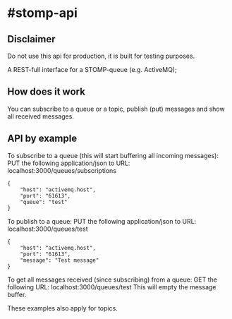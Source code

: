 #stomp-api
=====

## Disclaimer
Do not use this api for production, it is built for testing purposes.

A REST-full interface for a STOMP-queue (e.g. ActiveMQ);

## How does it work
You can subscribe to a queue or a topic, publish (put) messages and show all received messages.

## API by example
To subscribe to a queue (this will start buffering all incoming messages):
PUT the following application/json to URL: localhost:3000/queues/subscriptions
```
{
	"host": "activemq.host",
	"port": "61613",
	"queue": "test"
}
```

To publish to a queue:
PUT the following application/json to URL: localhost:3000/queues/test
```
{
	"host": "activemq.host",
	"port": "61613",
	"message": "Test message"
}
```

To get all messages received (since subscribing) from a queue:
GET the following URL: localhost:3000/queues/test
This will empty the message buffer.

These examples also apply for topics.
